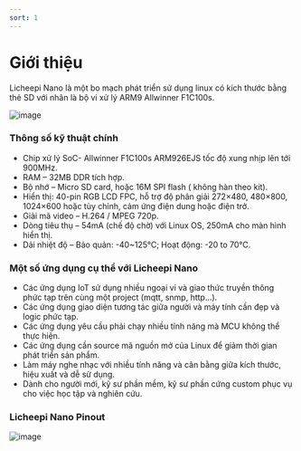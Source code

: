 ```yaml
---
sort: 1
---
```


# Giới thiệu

Licheepi Nano là một bo mạch phát triển sử dụng linux có kích thước bằng thẻ SD với nhân là bộ vi xử lý ARM9 Allwinner F1C100s.

![image](https://user-images.githubusercontent.com/86546911/129333579-babb44fe-cbc0-4816-8a2a-40249187a8e3.png)


### Thông số kỹ thuật chính

- Chip xử lý SoC- Allwinner F1C100s ARM926EJS tốc độ xung nhịp lên tới 900MHz.
- RAM – 32MB DDR tích hợp.
- Bộ nhớ – Micro SD card, hoặc 16M SPI flash ( không hàn theo kit).
- Hiển thị: 40-pin RGB LCD FPC, hỗ trợ độ phân giải 272×480, 480×800, 1024×600 hoặc tùy chỉnh, cảm ứng điện dung hoặc điện trở.
- Giải mã video – H.264 / MPEG 720p.
- Dòng tiêu thụ – 54mA (chế độ chờ) với Linux OS, 250mA cho màn hình hiển thị.
- Dải nhiệt độ – Bảo quản: -40~125°C; Hoạt động: -20 to 70°C.


### Một số ứng dụng cụ thể với Licheepi Nano
- Các ứng dụng IoT sử dụng nhiều ngoại vi và giao thức truyền thông phức tạp trên cùng một project (mqtt, snmp, http…).
- Các ứng dụng giao diện tương tác giữa người và máy tính cần đẹp và logic phức tạp.
- Các ứng dụng yêu cầu phải chạy nhiều tính năng mà MCU không thể thực hiện.
- Các ứng dụng cần source mã nguồn mở của Linux để giảm thời gian phát triển sản phẩm.
- Làm máy nghe nhạc với nhiều tính năng và cân bằng giữa kích thước, hiệu xuất và dễ sử dụng.
- Dành cho người mới, kỹ sư phần mềm, kỹ sư phần cứng custom phục vụ cho việc học tập và nghiên cứu.

### Licheepi Nano Pinout

![image](https://user-images.githubusercontent.com/86546911/129346162-67505f83-0954-43d4-af8e-a2af8c52e392.png)





